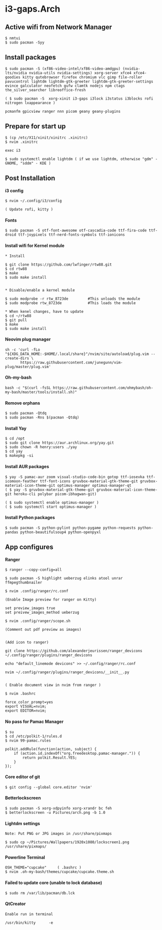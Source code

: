 # i3-gaps.Arch


## Active wifi from Network Manager
```
$ nmtui
$ sudo pacman -Syy
```

## Install packages
```
$ sudo pacman -S (xf86-video-intel/xf86-video-amdgpu) (nvidia-lts/nvidia nvidia-utils nvidia-settings) xorg-server xfce4 xfce4-goodies kitty qutebrowser firefox chromium vlc gimp file-roller pavucontrol lightdm lightdm-gtk-greeter lightdm-gtk-greeter-settings evince galculator neofetch gufw clamtk nodejs npm ctags the_silver_searcher libreoffice-fresh

( $ sudo pacman -S  xorg-xinit i3-gaps i3lock i3status i3blocks rofi nitrogen lxappearance )

pcmanfm gpicview ranger nnn picom geany geany-plugins
```
 
## Prepare for start up
```
$ (cp /etc/X11/xinit/xinitrc .xinitrc)
$ nvim .xinitrc

exec i3
```

```
$ sudo systemctl enable lightdm ( if we use lightdm, otherwise "gdm" - GNOME, "sddm" - KDE )
```



## Post Installation
#### i3 config
```
$ nvim ~/.config/i3/config

( Update rofi, kitty )
```

#### Fonts
```
$ sudo pacman -S otf-font-awesome otf-cascadia-code ttf-fira-code ttf-droid ttf-joypixels ttf-nerd-fonts-symbols ttf-ionicons 
```

#### Install wifi for Kernel module 
```
* Install

$ git clone https://github.com/lwfinger/rtw88.git
$ cd rtw88
$ make
$ sudo make install


* Disable/enable a kernel module

$ sudo modprobe -r rtw_8723de         #This unloads the module
$ sudo modprobe rtw_8723de            #This loads the module

* When kenel changes, have to update
$ cd ~/rtw88
$ git pull
$ make
$ sudo make install
```

#### Neovim plug manager
```
sh -c 'curl -fLo "${XDG_DATA_HOME:-$HOME/.local/share}"/nvim/site/autoload/plug.vim --create-dirs \
       https://raw.githubusercontent.com/junegunn/vim-plug/master/plug.vim'
```

#### Oh-my-bash
```
bash -c "$(curl -fsSL https://raw.githubusercontent.com/ohmybash/oh-my-bash/master/tools/install.sh)"
```

#### Remove orphans
```
$ sudo pacman -Qtdq
$ sudo pacman -Rns $(pacman -Qtdq)
```

#### Install Yay
```
$ cd /opt
$ sudo git clone https://aur.archlinux.org/yay.git
$ sudo chown -R henry:users ./yay
$ cd yay
$ makepkg -si
```

#### Install AUR packages
```
$ yay -S pamac-aur zoom visual-studio-code-bin gotop ttf-iosevka ttf-icomoon-feather ttf-font-icons gruvbox-material-gtk-theme-git gruvbox-material-icon-theme-git optimus-manager optimus-manager-qt
( $ yay -S gruvbox-material-gtk-theme-git gruvbox-material-icon-theme-git heroku-cli polybar picom-ibhagwan-git)

( $ sudo systemctl enable optimus-manager )
( $ sudo systemctl start optimus-manager )
```

#### Install Python packages
```
$ sudo pacman -S python-pylint python-pygame python-requests python-pandas python-beautifulsoup4 python-openpyxl
```



## App configures
#### Ranger
```
$ ranger --copy-config=all

$ sudo pacman -S highlight ueberzug elinks atool unrar ffmpegthumbnailer

$ nvim .config/ranger/rc.conf

(Enable Image preview for ranger on Kitty)

set preview_images true
set preivew_images_method ueberzug

$ nvim .config/ranger/scope.sh

(Comment out pdf preview as images)


(Add icon to ranger)

git clone https://github.com/alexanderjeurissen/ranger_devicons ~/.config/ranger/plugins/ranger_devicons

echo "default_linemode devicons" >> ~/.config/ranger/rc.conf

nvim ~/.config/ranger/plugins/ranger_devicons/__init__.py   


( Enable document view in nvim from ranger )

$ nvim .bashrc

force_color_prompt=yes
export VISUAL=nvim;
export EDITOR=nvim;
```

#### No pass for Pamac Manager
```
$ su
$ cd /etc/polkit-1/rules.d
$ nvim 99-pamac.rules

polkit.addRule(function(action, subject) {
	if (action.id.indexOf("org.freedesktop.pamac-manager.")) {
		return polkit.Result.YES;
	}
});
```

#### Core editor of git
```
$ git config --global core.editor 'nvim'
```

#### Betterlockscreen
```
$ sudo pacman -S xorg-xdpyinfo xorg-xrandr bc feh
$ betterlockscreen -u Pictures/arch.png -b 1.0
```

#### Lightdm settings
```
Note: Put PNG or JPG images in /usr/share/pixmaps

$ sudo cp ~/Pictures/Wallpapers/1920x1080/lockscreen1.png /usr/share/pixmaps/

```

#### Powerline Terminal
```
OSH_THEME="cupcake" 	( .bashrc )
$ nvim .oh-my-bash/themes/cupcake/cupcake.theme.sh
```

#### Failed to update core (unable to lock database)
```
$ sudo rm /var/lib/pacman/db.lck
```

#### QtCreator
```
Enable run in terminal

/usr/bin/kitty      -e
```

